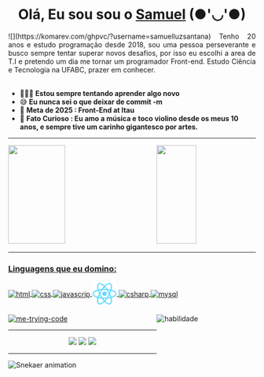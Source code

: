  # <div align="center"> Olá, Eu sou sou o [Samuel](https://itsmesamuel.vercel.app/)  (●'◡'●) </div>


<div align="justify">
 ![](https://komarev.com/ghpvc/?username=samuelluzsantana) 
 Tenho 20 anos e estudo programação desde 2018, sou uma pessoa perseverante e busco sempre tentar superar novos desafios, por isso eu escolhi a area de T.I e pretendo um dia me tornar um programador Front-end. Estudo Ciência e Tecnologia na UFABC, prazer em conhecer. 


</div>
 <br>

- 👨🏾‍💻 **Estou sempre tentando aprender algo novo**
-  😅 **Eu nunca sei o que deixar de commit -m**
- 🥅 **Meta de 2025 :  Front-End at Itau**
- 🤔 **Fato Curioso : Eu amo a música e toco violino desde os meus 10 anos, e sempre tive um carinho gigantesco por artes.**
<hr>

  <div>
  <a align="left" href="https://github.com/SamuelLuzSantana">
  <img height="200em" width="48%"  src="https://github-readme-stats.vercel.app/api?username=SamuelLuzSantana&show_icons=true&theme=react&include_all_commits=true&count_private=true"/>
  <img align="right" height="200em" width="40%" src="https://github-readme-stats.vercel.app/api/top-langs/?username=SamuelLuzSantana&layout=compact&langs_count=7&theme=react"/>
</div>
<hr>

### Linguagens que eu domino:
<div style="display: inline_block">
 <img align="center" alt="html" height="45" width="50" src="https://i.imgur.com/KV1gB8q.png">
  <img align="center" alt="css" height="45" width="50" src="https://i.imgur.com/fp0FFvi.png">
    <img align="center" alt="javascrip" height="55" width="60" src="https://i.imgur.com/a9vQhJp.png">
      <img align="center" alt="React" height="50" width="50" src="https://raw.githubusercontent.com/devicons/devicon/master/icons/react/react-original.svg"> 
  <img align="center" alt="csharp" height="55" width="60" src="https://i.imgur.com/1T0EP1y.png">
  <img align="center" alt="mysql" height="55" width="55" src="https://i.imgur.com/isEVG2D.png">
  <br><br>
 <img align="right" alt="habilidade" height="230" width="40%" src="https://i.imgur.com/7DlZppt.png">


   <img   alt="me-trying-code" height="230" width="350" src="https://imgur.com/mJ3gKBy.gif">




</div>

<div align="center">
<hr>
 <a href = "mailto:slsamuelluz@gmail.com"><img src="https://img.shields.io/badge/-Gmail-%23333?style=for-the-badge&logo=gmail&logoColor=Black" target="_blank"></a>
 <a href="https://www.linkedin.com/in/samuelluzsantana/" target="_blank"><img src="https://img.shields.io/badge/-LinkedIn-%230077B5?style=for-the-badge&logo=linkedin&logoColor=white" target="_blank"></a> 
 <a href="https://instagram.com/sxwuell" target="_blank"><img src="https://img.shields.io/badge/-Instagram-%23E4405F?style=for-the-badge&logo=instagram&logoColor=white" target="_blank"></a>
<hr>
  
</div>

![Snekaer animation](https://github.com/SamuelLuzSantana/SamuelLuzSantana/blob/output/github-user-contribution.svg)







  

